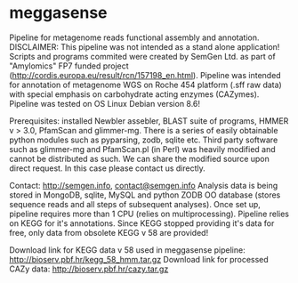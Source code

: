 # meggasense
Pipeline for metagenome reads functional assembly and annotation.
DISCLAIMER:
This pipeline was not intended as a stand alone application!
Scripts and programs commited were created by SemGen Ltd. as part of "Amylomics" FP7 funded project (http://cordis.europa.eu/result/rcn/157198_en.html).
Pipeline was intended for annotation of metagenome WGS on Roche 454 platform (.sff raw data) with special emphasis on carbohydrate acting enzymes (CAZymes).
Pipeline was tested on OS Linux Debian version 8.6!

Prerequisites: installed Newbler assebler, BLAST suite of programs, HMMER v > 3.0, PfamScan and glimmer-mg. There is a series of easily obtainable python modules such as pyparsing, zodb, sqlite etc. Third party software such as glimmer-mg and PfamScan.pl (in Perl) was heavily modified and cannot be distributed as such. We can share the modified source upon direct request. In this case please contact us directly.

Contact: 
http://semgen.info, contact@semgen.info
Analysis data is being stored in MongoDB, sqlite, MySQL and python ZODB OO database (stores sequence reads and all steps of subsequent analyses).
Once set up, pipeline requires more than 1 CPU (relies on multiprocessing).
Pipeline relies on KEGG for it's annotations. Since KEGG stopped providing it's data for free, only data from obsolete KEGG v 58 are provided!

Download link for KEGG data v 58 used in meggasense pipeline:
http://bioserv.pbf.hr/kegg_58_hmm.tar.gz
Download link for processed CAZy data:
http://bioserv.pbf.hr/cazy.tar.gz





